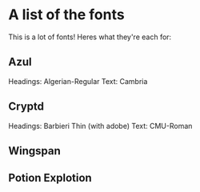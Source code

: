 # A list of the fonts
This is a lot of fonts! Heres what they're each for:


## Azul 
Headings: Algerian-Regular
Text: Cambria

## Cryptd
Headings: Barbieri Thin (with adobe)
Text: CMU-Roman


## Wingspan



## Potion Explotion